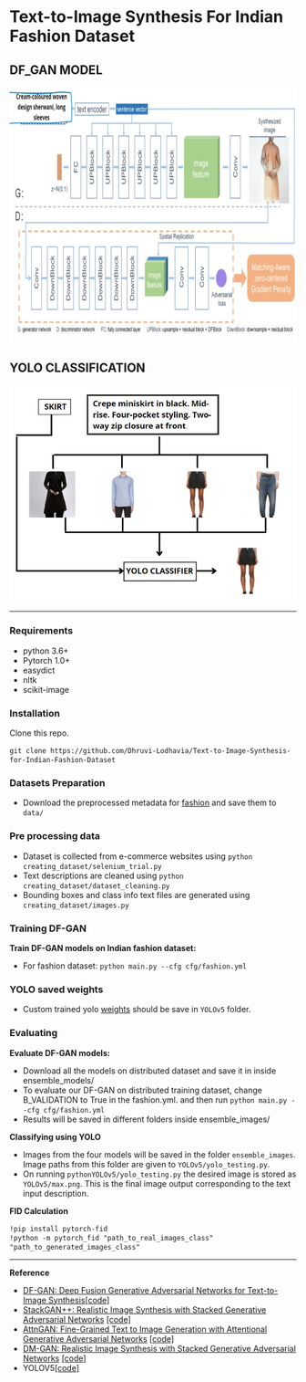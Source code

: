 # Text-to-Image Synthesis For Indian Fashion Dataset

## DF_GAN MODEL

<img src="framework.jpg" width="900px" height="448px"/>

## YOLO CLASSIFICATION

<img src="yolo.jpg" /> 

---
### Requirements
- python 3.6+
- Pytorch 1.0+
- easydict
- nltk
- scikit-image

### Installation

Clone this repo.
```
git clone https://github.com/Dhruvi-Lodhavia/Text-to-Image-Synthesis-for-Indian-Fashion-Dataset

```

### Datasets Preparation
  - Download the preprocessed metadata for [fashion](https://drive.google.com/file/d/1qWlIsyemCFMJ0STP6DANX5lduSPtYtFF/view?usp=sharing) and save them to `data/`


### Pre processing data
  - Dataset is collected from e-commerce websites using `python creating_dataset/selenium_trial.py`
  - Text descriptions are cleaned using `python creating_dataset/dataset_cleaning.py`
  - Bounding boxes and class info text files are generated using `creating_dataset/images.py`
### Training DF-GAN

**Train DF-GAN models on Indian fashion dataset:**
  - For fashion dataset: `python main.py --cfg cfg/fashion.yml`

### YOLO saved weights

 - Custom trained yolo [weights](https://drive.google.com/file/d/1CS1PZeIawhd8fikFDy0WIYeBxR_RqfiF/view?usp=sharing) should be save in `YOLOv5` folder.

### Evaluating

**Evaluate DF-GAN models:**

- Download all the models on distributed dataset and save it in inside ensemble_models/
- To evaluate our DF-GAN on distributed training dataset, change B_VALIDATION to True in the fashion.yml. and then run `python main.py --cfg cfg/fashion.yml`
- Results will be saved in different folders inside  ensemble_images/
 
**Classifying using YOLO**

- Images from the four models will be saved in the folder `ensemble_images`. Image paths from this folder are given to `YOLOv5/yolo_testing.py`.
- On running `pythonYOLOv5/yolo_testing.py` the desired image is stored as `YOLOv5/max.png`. This is the final image output corresponding to the text input description.


**FID Calculation**

```
!pip install pytorch-fid
!python -m pytorch_fid "path_to_real_images_class" "path_to_generated_images_class"

```

---

**Reference**

- [DF-GAN: Deep Fusion Generative Adversarial Networks for Text-to-Image Synthesis](https://arxiv.org/abs/2008.05865)[[code]](https://github.com/tobran/DF-GAN)
- [StackGAN++: Realistic Image Synthesis with Stacked Generative Adversarial Networks](https://arxiv.org/abs/1710.10916) [[code]](https://github.com/hanzhanggit/StackGAN-v2)
- [AttnGAN: Fine-Grained Text to Image Generation with Attentional Generative Adversarial Networks](https://openaccess.thecvf.com/content_cvpr_2018/papers/Xu_AttnGAN_Fine-Grained_Text_CVPR_2018_paper.pdf) [[code]](https://github.com/taoxugit/AttnGAN)
- [DM-GAN: Realistic Image Synthesis with Stacked Generative Adversarial Networks](https://arxiv.org/abs/1904.01310) [[code]](https://github.com/MinfengZhu/DM-GAN)
- YOLOV5[[code]](https://github.com/ultralytics/yolov5)
